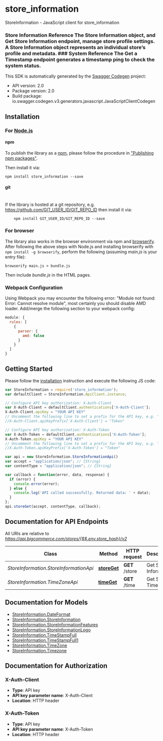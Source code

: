 # store_information

StoreInformation - JavaScript client for store_information
### Store Information Reference The Store Information object, and Get Store Information endpoint, manage store profile settings. A Store Information object represents an individual store’s profile and metadata.  ### System Reference The Get a Timestamp endpoint generates a timestamp ping to check the system status.
This SDK is automatically generated by the [Swagger Codegen](https://github.com/swagger-api/swagger-codegen) project:

- API version: 2.0
- Package version: 2.0
- Build package: io.swagger.codegen.v3.generators.javascript.JavaScriptClientCodegen

## Installation

### For [Node.js](https://nodejs.org/)

#### npm

To publish the library as a [npm](https://www.npmjs.com/),
please follow the procedure in ["Publishing npm packages"](https://docs.npmjs.com/getting-started/publishing-npm-packages).

Then install it via:

```shell
npm install store_information --save
```

#### git
#
If the library is hosted at a git repository, e.g.
https://github.com/GIT_USER_ID/GIT_REPO_ID
then install it via:

```shell
    npm install GIT_USER_ID/GIT_REPO_ID --save
```

### For browser

The library also works in the browser environment via npm and [browserify](http://browserify.org/). After following
the above steps with Node.js and installing browserify with `npm install -g browserify`,
perform the following (assuming *main.js* is your entry file):

```shell
browserify main.js > bundle.js
```

Then include *bundle.js* in the HTML pages.

### Webpack Configuration

Using Webpack you may encounter the following error: "Module not found: Error:
Cannot resolve module", most certainly you should disable AMD loader. Add/merge
the following section to your webpack config:

```javascript
module: {
  rules: [
    {
      parser: {
        amd: false
      }
    }
  ]
}
```

## Getting Started

Please follow the [installation](#installation) instruction and execute the following JS code:

```javascript
var StoreInformation = require('store_information');
var defaultClient = StoreInformation.ApiClient.instance;

// Configure API key authorization: X-Auth-Client
var X-Auth-Client = defaultClient.authentications['X-Auth-Client'];
X-Auth-Client.apiKey = "YOUR API KEY"
// Uncomment the following line to set a prefix for the API key, e.g. "Token" (defaults to null)
//X-Auth-Client.apiKeyPrefix['X-Auth-Client'] = "Token"

// Configure API key authorization: X-Auth-Token
var X-Auth-Token = defaultClient.authentications['X-Auth-Token'];
X-Auth-Token.apiKey = "YOUR API KEY"
// Uncomment the following line to set a prefix for the API key, e.g. "Token" (defaults to null)
//X-Auth-Token.apiKeyPrefix['X-Auth-Token'] = "Token"

var api = new StoreInformation.StoreInformationApi()
var accept = "application/json"; // {String} 
var contentType = "application/json"; // {String} 

var callback = function(error, data, response) {
  if (error) {
    console.error(error);
  } else {
    console.log('API called successfully. Returned data: ' + data);
  }
};
api.storeGet(accept, contentType, callback);
```

## Documentation for API Endpoints

All URIs are relative to *https://api.bigcommerce.com/stores/{$$.env.store_hash}/v2*

Class | Method | HTTP request | Description
------------ | ------------- | ------------- | -------------
*StoreInformation.StoreInformationApi* | [**storeGet**](docs/StoreInformationApi.md#storeGet) | **GET** /store | Get Store Information
*StoreInformation.TimeZoneApi* | [**timeGet**](docs/TimeZoneApi.md#timeGet) | **GET** /time | Get System Timestamp

## Documentation for Models

 - [StoreInformation.DateFormat](docs/DateFormat.md)
 - [StoreInformation.StoreInformation](docs/StoreInformation.md)
 - [StoreInformation.StoreInformationFeatures](docs/StoreInformationFeatures.md)
 - [StoreInformation.StoreInformationLogo](docs/StoreInformationLogo.md)
 - [StoreInformation.TimeStampFull](docs/TimeStampFull.md)
 - [StoreInformation.TimeStampFull1](docs/TimeStampFull1.md)
 - [StoreInformation.TimeZone](docs/TimeZone.md)
 - [StoreInformation.Timezone](docs/Timezone.md)

## Documentation for Authorization


### X-Auth-Client

- **Type**: API key
- **API key parameter name**: X-Auth-Client
- **Location**: HTTP header

### X-Auth-Token

- **Type**: API key
- **API key parameter name**: X-Auth-Token
- **Location**: HTTP header

